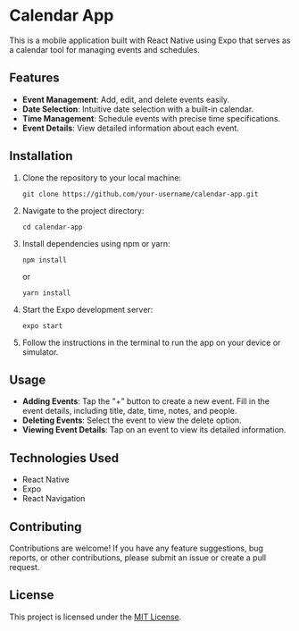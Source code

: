 # Calendar App

This is a mobile application built with React Native using Expo that serves as a calendar tool for managing events and schedules.

## Features

- **Event Management**: Add, edit, and delete events easily.
- **Date Selection**: Intuitive date selection with a built-in calendar.
- **Time Management**: Schedule events with precise time specifications.
- **Event Details**: View detailed information about each event.

## Installation

1. Clone the repository to your local machine:

    ```
    git clone https://github.com/your-username/calendar-app.git
    ```

2. Navigate to the project directory:

    ```
    cd calendar-app
    ```

3. Install dependencies using npm or yarn:

    ```
    npm install
    ```

    or

    ```
    yarn install
    ```

4. Start the Expo development server:

    ```
    expo start
    
    ```

5. Follow the instructions in the terminal to run the app on your device or simulator.

## Usage

- **Adding Events**: Tap the "+" button to create a new event. Fill in the event details, including title, date, time, notes, and people.
- **Deleting Events**: Select the event to view the delete option.
- **Viewing Event Details**: Tap on an event to view its detailed information.

## Technologies Used

- React Native
- Expo
- React Navigation

## Contributing

Contributions are welcome! If you have any feature suggestions, bug reports, or other contributions, please submit an issue or create a pull request.

## License

This project is licensed under the [MIT License](LICENSE).
